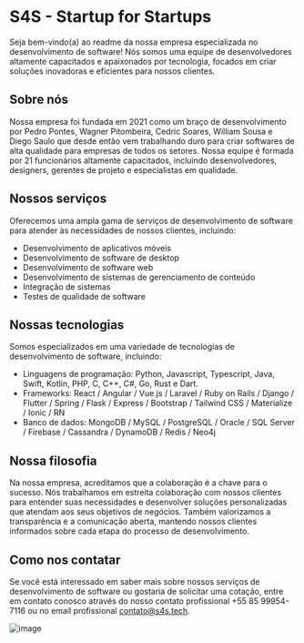 # S4S - Startup for Startups

Seja bem-vindo(a) ao readme da nossa empresa especializada no desenvolvimento de software! Nós somos uma equipe de desenvolvedores altamente capacitados e apaixonados por tecnologia, focados em criar soluções inovadoras e eficientes para nossos clientes.

## Sobre nós

Nossa empresa foi fundada em 2021 como um braço de desenvolvimento  por Pedro Pontes, Wagner Pitombeira, Cedric Soares, William Sousa e Diego Saulo que desde então vem trabalhando duro para criar softwares de alta qualidade para empresas de todos os setores. Nossa equipe é formada por 21 funcionários altamente capacitados, incluindo desenvolvedores, designers, gerentes de projeto e especialistas em qualidade.

## Nossos serviços

Oferecemos uma ampla gama de serviços de desenvolvimento de software para atender às necessidades de nossos clientes, incluindo:

- Desenvolvimento de aplicativos móveis
- Desenvolvimento de software de desktop
- Desenvolvimento de software web
- Desenvolvimento de sistemas de gerenciamento de conteúdo
- Integração de sistemas
- Testes de qualidade de software

## Nossas tecnologias

Somos especializados em uma variedade de tecnologias de desenvolvimento de software, incluindo:

- Linguagens de programação: Python, Javascript, Typescript, Java, Swift, Kotlin, PHP, C, C++, C#, Go, Rust e Dart.
- Frameworks: React / Angular / Vue.js / Laravel / Ruby on Rails / Django / Flutter / Spring / Flask / Express / Bootstrap / Tailwind CSS / Materialize / Ionic / RN
- Banco de dados: MongoDB / MySQL / PostgreSQL / Oracle / SQL Server / Firebase / Cassandra / DynamoDB / Redis / Neo4j

## Nossa filosofia

Na nossa empresa, acreditamos que a colaboração é a chave para o sucesso. Nós trabalhamos em estreita colaboração com nossos clientes para entender suas necessidades e desenvolver soluções personalizadas que atendam aos seus objetivos de negócios. Também valorizamos a transparência e a comunicação aberta, mantendo nossos clientes informados sobre cada etapa do processo de desenvolvimento.

## Como nos contatar

Se você está interessado em saber mais sobre nossos serviços de desenvolvimento de software ou gostaria de solicitar uma cotação, entre em contato conosco através do nosso contato profissional +55 85 99954-7116 ou no email profissional contato@s4s.tech.  




![image](https://user-images.githubusercontent.com/132763489/236632818-d02def4d-5081-4cde-8e71-a40370b7cfb4.png)

